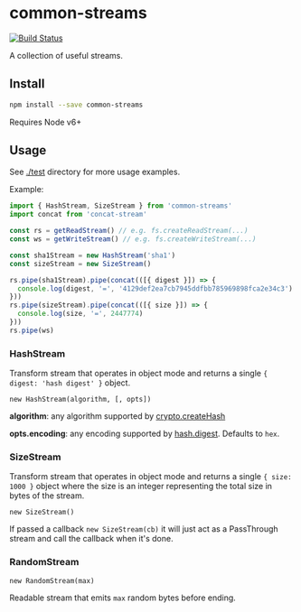 # common-streams

[![Build Status](https://travis-ci.org/blockai/common-streams.svg?branch=master)](https://travis-ci.org/blockai/common-streams)

A collection of useful streams.

## Install

```bash
npm install --save common-streams
```

Requires Node v6+

## Usage

See [./test](./test) directory for more usage examples.

Example:

```javascript
import { HashStream, SizeStream } from 'common-streams'
import concat from 'concat-stream'

const rs = getReadStream() // e.g. fs.createReadStream(...)
const ws = getWriteStream() // e.g. fs.createWriteStream(...)

const sha1Stream = new HashStream('sha1')
const sizeStream = new SizeStream()

rs.pipe(sha1Stream).pipe(concat(([{ digest }]) => {
  console.log(digest, '=', '4129def2ea7cb7945ddfbb785969898fca2e34c3')
}))
rs.pipe(sizeStream).pipe(concat(([{ size }]) => {
  console.log(size, '=', 2447774)
}))
rs.pipe(ws)
```

### HashStream

Transform stream that operates in object mode and returns a single `{ digest: 'hash digest' }` object.

`new HashStream(algorithm, [, opts])`

**algorithm**: any algorithm supported by [crypto.createHash](https://nodejs.org/api/crypto.html#crypto_crypto_createhash_algorithm)

**opts.encoding**: any encoding supported by [hash.digest](https://nodejs.org/api/crypto.html#crypto_hash_digest_encoding). Defaults to `hex`.

### SizeStream

Transform stream that operates in object mode and returns a single `{
size: 1000 }` object where the size is an integer representing the total
size in bytes of the stream.

`new SizeStream()`

If passed a callback `new SizeStream(cb)` it will just act as a
PassThrough stream and call the callback when it's done.

### RandomStream

`new RandomStream(max)`

Readable stream that emits `max` random bytes before ending.
